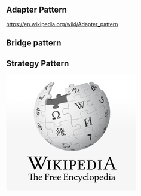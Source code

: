 


## Adapter Pattern 
https://en.wikipedia.org/wiki/Adapter_pattern

## Bridge pattern



## Strategy Pattern

[![Alt txt](../.././resources/wiki.png)](https://en.wikipedia.org/wiki/Strategy_pattern)



